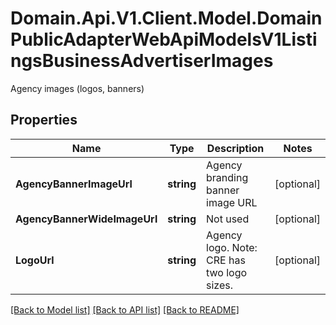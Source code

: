 # Domain.Api.V1.Client.Model.DomainPublicAdapterWebApiModelsV1ListingsBusinessAdvertiserImages
Agency images (logos, banners)
## Properties

Name | Type | Description | Notes
------------ | ------------- | ------------- | -------------
**AgencyBannerImageUrl** | **string** | Agency branding banner image URL | [optional] 
**AgencyBannerWideImageUrl** | **string** | Not used | [optional] 
**LogoUrl** | **string** | Agency logo. Note: CRE has two logo sizes. | [optional] 

[[Back to Model list]](../README.md#documentation-for-models) [[Back to API list]](../README.md#documentation-for-api-endpoints) [[Back to README]](../README.md)

